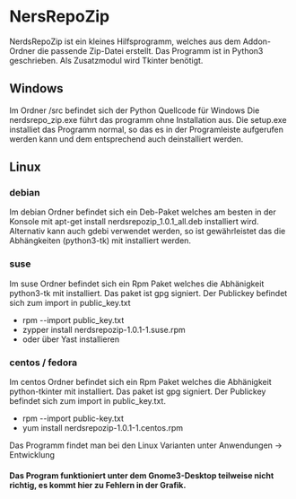 # NersRepoZip

NerdsRepoZip ist ein kleines Hilfsprogramm, welches aus dem Addon-Ordner die passende Zip-Datei erstellt.
Das Programm ist in Python3 geschrieben. Als Zusatzmodul wird Tkinter benötigt.

## Windows

Im Ordner /src befindet sich der Python Quellcode für Windows
Die nerdsrepo_zip.exe führt das programm ohne Installation aus.
Die setup.exe installiet das Programm normal, so das es in der Programleiste aufgerufen werden kann und dem entsprechend auch deinstalliert werden.

## Linux

### debian

Im debian Ordner befindet sich ein Deb-Paket welches am besten in der Konsole mit apt-get install nerdsrepozip_1.0.1_all.deb installiert wird.
Alternativ kann auch gdebi verwendet werden, so ist gewährleistet das die Abhängkeiten (python3-tk) mit installiert werden.

### suse

Im suse Ordner befindet sich ein Rpm Paket welches die Abhänigkeit python3-tk mit installiert. Das paket ist gpg signiert. Der Publickey befindet sich zum import in public_key.txt
- rpm --import public_key.txt
- zypper install nerdsrepozip-1.0.1-1.suse.rpm
- oder über Yast installieren

### centos / fedora

Im centos Ordner befindet sich ein Rpm Paket welches die Abhänigkeit python-tkinter mit installiert. Das paket ist gpg signiert. Der Publickey befindet sich zum import in public_key.txt.
- rpm --import public-key.txt
- yum install nerdsrepozip-1.0.1-1.centos.rpm

Das Programm findet man bei den Linux Varianten unter Anwendungen -> Entwicklung

#### Das Program funktioniert unter dem Gnome3-Desktop teilweise nicht richtig, es kommt hier zu Fehlern in der Grafik.


